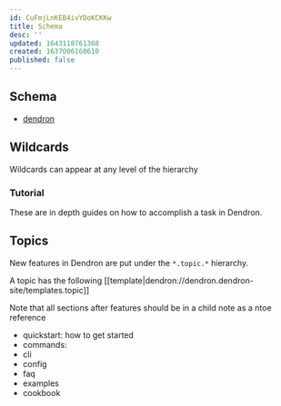 ```yaml
---
id: CuFmjLnKEB4ivYDoKCKKw
title: Schema
desc: ''
updated: 1643118761368
created: 1637006160610
published: false
---
```


## Schema
- [dendron](./dendron.schema.yml)

## Wildcards

Wildcards can appear at any level of the hierarchy

### Tutorial

These are in depth guides on how to accomplish a task in Dendron. 

## Topics

New features in Dendron are put under the `*.topic.*` hierarchy. 

A topic has the following [[template|dendron://dendron.dendron-site/templates.topic]]

Note that all sections after features should be in a child note as a ntoe reference

- quickstart: how to get started
- commands: 
- cli
- config
- faq
- examples
- cookbook

